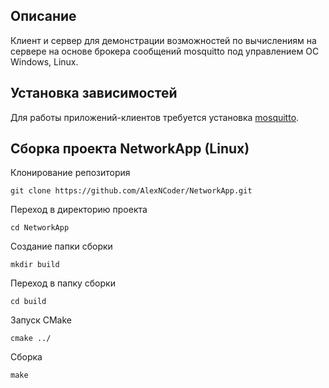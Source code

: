 ## Описание
Клиент и сервер для демонстрации возможностей по вычислениям на сервере на основе брокера сообщений mosquitto под управлением ОС Windows, Linux.

## Установка зависимостей
Для работы приложений-клиентов требуется установка [mosquitto](https://github.com/eclipse/mosquitto).

## Сборка проекта NetworkApp (Linux)
Клонирование репозитория
```
git clone https://github.com/AlexNCoder/NetworkApp.git
```
Переход в директорию проекта
```
cd NetworkApp
```
Создание папки сборки
```
mkdir build
```
Переход в папку сборки
```
cd build
```
Запуск CMake
```
cmake ../
```
Сборка
```
make
```
